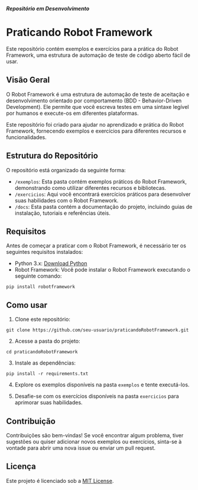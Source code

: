 ***Repositório em Desenvolvimento***
# Praticando Robot Framework

Este repositório contém exemplos e exercícios para a prática do Robot Framework, uma estrutura de automação de teste de código aberto fácil de usar.

## Visão Geral

O Robot Framework é uma estrutura de automação de teste de aceitação e desenvolvimento orientado por comportamento (BDD - Behavior-Driven Development). Ele permite que você escreva testes em uma sintaxe legível por humanos e execute-os em diferentes plataformas.

Este repositório foi criado para ajudar no aprendizado e prática do Robot Framework, fornecendo exemplos e exercícios para diferentes recursos e funcionalidades.

## Estrutura do Repositório

O repositório está organizado da seguinte forma:

- `/exemplos`: Esta pasta contém exemplos práticos do Robot Framework, demonstrando como utilizar diferentes recursos e bibliotecas.
- `/exercicios`: Aqui você encontrará exercícios práticos para desenvolver suas habilidades com o Robot Framework.
- `/docs`: Esta pasta contém a documentação do projeto, incluindo guias de instalação, tutoriais e referências úteis.

## Requisitos

Antes de começar a praticar com o Robot Framework, é necessário ter os seguintes requisitos instalados:

- Python 3.x: [Download Python](https://www.python.org/downloads/)
- Robot Framework: Você pode instalar o Robot Framework executando o seguinte comando:

```shell
pip install robotframework
```

## Como usar

1. Clone este repositório:

```shell
git clone https://github.com/seu-usuario/praticandoRobotFramework.git
```

2. Acesse a pasta do projeto:

```shell
cd praticandoRobotFramework
```

3. Instale as dependências:

```shell
pip install -r requirements.txt
```

4. Explore os exemplos disponíveis na pasta `exemplos` e tente executá-los.

5. Desafie-se com os exercícios disponíveis na pasta `exercicios` para aprimorar suas habilidades.

## Contribuição

Contribuições são bem-vindas! Se você encontrar algum problema, tiver sugestões ou quiser adicionar novos exemplos ou exercícios, sinta-se à vontade para abrir uma nova issue ou enviar um pull request.

## Licença

Este projeto é licenciado sob a [MIT License](LICENSE).

